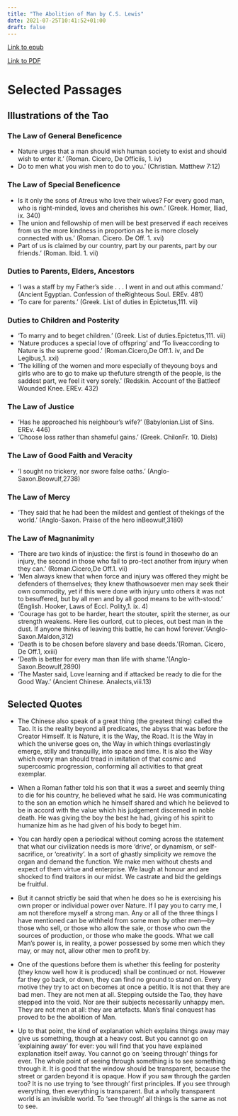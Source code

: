 ```yaml
---
title: "The Abolition of Man by C.S. Lewis"
date: 2021-07-25T10:41:52+01:00
draft: false
---
```


[Link to epub](/books/the_abolition_of_man.epub)

[Link to PDF](/books/the_abolition_of_man.pdf)

# Selected Passages

## Illustrations of the Tao

### The Law of General Beneficence

+ Nature urges that a man should wish human society to exist and should wish to enter it.’ (Roman. Cicero, De Officiis, 1. iv)
+ Do to men what you wish men to do to you.’ (Christian. Matthew 7:12)

### The Law of Special Beneficence

+ Is it only the sons of Atreus who love their wives? For every good man, who is right-minded, loves and cherishes his own.’ (Greek. Homer, Iliad, ix. 340)
+ The union and fellowship of men will be best preserved if each receives from us the more kindness in proportion as he is more closely connected with us.’ (Roman. Cicero. De Off. 1. xvi)
+ Part of us is claimed by our country, part by our parents, part by our friends.’ (Roman. Ibid. 1. vii)

### Duties to Parents, Elders, Ancestors

+ ‘I was a staff by my Father’s side . . . I went in and out athis  command.’  (Ancient  Egyptian.  Confession  of  theRighteous Soul. EREv.  481)
+ ‘To care for parents.’ (Greek. List of duties in Epictetus,111. vii)

### Duties to Children and Posterity

+ ‘To marry and to beget children.’ (Greek. List of duties.Epictetus,111. vii)
+ ‘Nature produces a special love of offspring’ and ‘To liveaccording  to  Nature  is  the  supreme  good.’  (Roman.Cicero,De Off.1. iv, and De Legibus,1. xxi)
+ ‘The  killing  of  the  women  and  more  especially  of  theyoung  boys  and  girls  who  are  to  go  to  make  up  thefuture strength of the people, is the saddest part, we feel it very sorely.’ (Redskin. Account of the Battleof Wounded Knee. EREv.  432)

### The Law of Justice

+ ‘Has  he  approached  his  neighbour’s  wife?’  (Babylonian.List of Sins. EREv.  446)
+ ‘Choose loss rather than shameful gains.’ (Greek. ChilonFr. 10. Diels)

### The Law of Good Faith and Veracity

+ ‘I  sought  no  trickery,  nor  swore  false  oaths.’  (Anglo-Saxon.Beowulf,2738)

### The Law of Mercy

+ ‘They said that he had been the mildest and gentlest of thekings of the world.’ (Anglo-Saxon. Praise of the hero inBeowulf,3180)

### The Law of Magnanimity

+ ‘There are two kinds of injustice: the first is found in thosewho do an injury, the second in those who fail to pro-tect  another  from  injury  when  they  can.’  (Roman.Cicero,De Off.1. vii)
+ ‘Men always knew that when force and injury was offered they might be defenders of themselves; they knew thathowsoever men may seek their own commodity, yet if this were done with injury unto others it was not to besuffered, but by all men and by all good means to be with-stood.’ (English. Hooker, Laws of Eccl. Polity,1. ix. 4)
+ ‘Courage  has  got  to  be  harder,  heart  the  stouter,  spirit the  sterner,  as  our  strength  weakens.  Here  lies  ourlord, cut to pieces, out best man in the dust. If anyone thinks  of  leaving  this  battle,  he  can  howl  forever.’(Anglo-Saxon.Maldon,312)
+ ‘Death  is  to  be  chosen  before  slavery  and  base  deeds.’(Roman. Cicero, De Off.1, xxiii)
+ ‘Death  is  better  for  every  man  than  life  with  shame.’(Anglo-Saxon.Beowulf,2890)
+ ‘The Master said, Love learning and if attacked be ready to die for the Good Way.’ (Ancient Chinese. Analects,viii.13)

## Selected Quotes

* The Chinese also speak of a great thing (the greatest thing) called the Tao. It is the reality beyond all predicates, the abyss that was before the Creator Himself. It is Nature, it is the Way, the Road. It is the Way in which the universe goes on, the Way in which things everlastingly emerge, stilly and tranquilly, into space and time. It is also the Way which every man should tread in imitation of that cosmic and supercosmic progression, conforming all activities to that great exemplar.

* When a Roman father told his son that it was a sweet and seemly thing to die for his country, he believed what he said. He was communicating to the son an emotion which he himself shared and which he believed to be in accord with the value which his judgement discerned in noble death. He was giving the boy the best he had, giving of his spirit to humanize him as he had given of his body to beget him.

* You can hardly open a periodical without coming across the statement that what our civilization needs is more ‘drive’, or dynamism, or self-sacrifice, or ‘creativity’. In a sort of ghastly simplicity we remove the organ and demand the function. We make men without chests and expect of them virtue and enterprise. We laugh at honour and are shocked to find traitors in our midst. We castrate and bid the geldings be fruitful.

* But it cannot strictly be said that when he does so he is exercising his own proper or individual power over Nature. If I pay you to carry me, I am not therefore myself a strong man. Any or all of the three things I have mentioned can be withheld from some men by other men—by those who sell, or those who allow the sale, or those who own the sources of production, or those who make the goods. What we call Man’s power is, in reality, a power possessed by some men which they may, or may not, allow other men to profit by.

* One of the questions before them is whether this feeling for posterity (they know well how it is produced) shall be continued or not. However far they go back, or down, they can find no ground to stand on. Every motive they try to act on becomes at once a petitio. It is not that they are bad men. They are not men at all. Stepping outside the Tao, they have stepped into the void. Nor are their subjects necessarily unhappy men. They are not men at all: they are artefacts. Man’s final conquest has proved to be the abolition of Man.

* Up to that point, the kind of explanation which explains things away may give us something, though at a heavy cost. But you cannot go on ‘explaining away’ for ever: you will find that you have explained explanation itself away. You cannot go on ‘seeing through’ things for ever. The whole point of seeing through something is to see something through it. It is good that the window should be transparent, because the street or garden beyond it is opaque. How if you saw through the garden too? It is no use trying to ‘see through’ first principles. If you see through everything, then everything is transparent. But a wholly transparent world is an invisible world. To ‘see through’ all things is the same as not to see.
